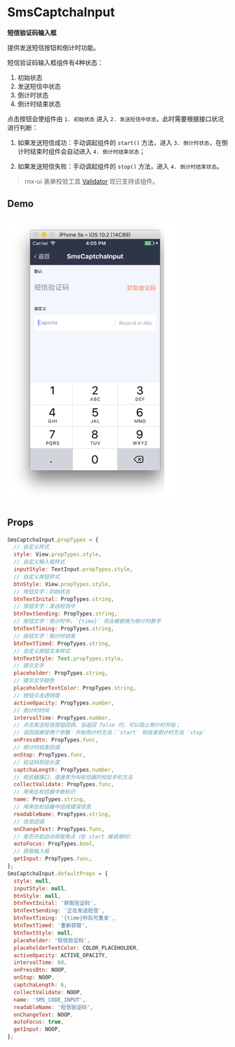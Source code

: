 # SmsCaptchaInput

**短信验证码输入框**

提供发送短信按钮和倒计时功能。

短信验证码输入框组件有4种状态：

1. 初始状态
2. 发送短信中状态
3. 倒计时状态
4. 倒计时结束状态

点击按钮会使组件由 `1. 初始状态` 进入 `2. 发送短信中状态`，此时需要根据接口状况进行判断：

1. 如果发送短信成功：手动调起组件的 `start()` 方法，进入 `3. 倒计时状态`，在倒计时结束时组件会自动进入 `4. 倒计时结束状态`；

2. 如果发送短信失败：手动调起组件的 `stop()` 方法，进入 `4. 倒计时结束状态`。

> rnx-ui 表单校验工具 [Validator](https://github.com/dragonwong/rnx-ui/tree/master/util/Validator) 现已支持该组件。

## Demo

![](demo.png)

## Props

```js
SmsCaptchaInput.propTypes = {
  // 自定义样式
  style: View.propTypes.style,
  // 自定义输入框样式
  inputStyle: TextInput.propTypes.style,
  // 自定义按钮样式
  btnStyle: View.propTypes.style,
  // 按钮文字：初始状态
  btnTextInital: PropTypes.string,
  // 按钮文字：发送短信中
  btnTextSending: PropTypes.string,
  // 按钮文字：倒计时中，`{time}` 将会被替换为倒计时数字
  btnTextTiming: PropTypes.string,
  // 按钮文字：倒计时结束
  btnTextTimed: PropTypes.string,
  // 自定义按钮文本样式
  btnTextStyle: Text.propTypes.style,
  // 提示文字
  placeholder: PropTypes.string,
  // 提示文字颜色
  placeholderTextColor: PropTypes.string,
  // 按钮点击透明度
  activeOpacity: PropTypes.number,
  // 倒计时时间
  intervalTime: PropTypes.number,
  // 点击发送短信按钮回调，当返回 false 时，可以阻止倒计时开始；
  // 该回调接受两个参数：开始倒计时方法：`start` 和结束倒计时方法 `stop`
  onPressBtn: PropTypes.func,
  // 倒计时结束回调
  onStop: PropTypes.func,
  // 验证码校验长度
  captchaLength: PropTypes.number,
  // 校验器接口，值通常为叫校验器的校验手机方法
  collectValidate: PropTypes.func,
  // 用来在校验器中做标识
  name: PropTypes.string,
  // 用来在校验器中组成错误信息
  readableName: PropTypes.string,
  // 改变回调
  onChangeText: PropTypes.func,
  // 是否开启自动获取焦点（在 start 被调用时）
  autoFocus: PropTypes.bool,
  // 获取输入框
  getInput: PropTypes.func,
};
SmsCaptchaInput.defaultProps = {
  style: null,
  inputStyle: null,
  btnStyle: null,
  btnTextInital: '获取验证码',
  btnTextSending: '正在发送短信',
  btnTextTiming: '{time}秒后可重发',
  btnTextTimed: '重新获取',
  btnTextStyle: null,
  placeholder: '短信验证码',
  placeholderTextColor: COLOR_PLACEHOLDER,
  activeOpacity: ACTIVE_OPACITY,
  intervalTime: 60,
  onPressBtn: NOOP,
  onStop: NOOP,
  captchaLength: 6,
  collectValidate: NOOP,
  name: 'SMS_CODE_INPUT',
  readableName: '短信验证码',
  onChangeText: NOOP,
  autoFocus: true,
  getInput: NOOP,
};
```
